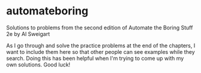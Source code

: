 # automateboring
Solutions to problems from the second edition of Automate the Boring Stuff 2e by Al Sweigart

As I go through and solve the practice problems at the end of the chapters, I want to include them here so that other people can see examples while they search.
Doing this has been helpful when I'm trying to come up with my own solutions. Good luck!
